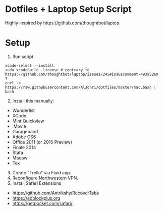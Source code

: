 # Dotfiles + Laptop Setup Script

Highly inspired by https://github.com/thoughtbot/laptop

# Setup
1. Run script
```
xcode-select --install
sudo xcodebuild -license # contrary to https://github.com/thoughtbot/laptop/issues/245#issuecomment-49395269 ?
curl -s https://raw.githubusercontent.com/AlJohri/dotfiles/master/mac.bash | bash
```
2. Install this manually:
  - Wunderlist
  - XCode
  - Mint Quickview
  - iMovie
  - Garageband
  - Adobe CS6
  - Office 2011 (or 2016 Preview)
  - Finale 2014
  - Stata
  - Macaw
  - Tex
3. Create "Trello" via Fluid app.
4. Reconfigure Northwestern VPN.
5. Install Safari Extensions
  - https://github.com/Antrikshy/RecoverTabs
  - https://adblockplus.org
  - https://getpocket.com/safari/
